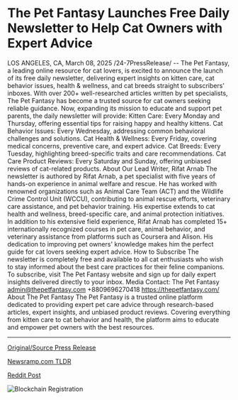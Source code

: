 # The Pet Fantasy Launches Free Daily Newsletter to Help Cat Owners with Expert Advice

LOS ANGELES, CA, March 08, 2025 /24-7PressRelease/ -- The Pet Fantasy, a leading online resource for cat lovers, is excited to announce the launch of its free daily newsletter, delivering expert insights on kitten care, cat behavior issues, health & wellness, and cat breeds straight to subscribers' inboxes.  With over 200+ well-researched articles written by pet specialists, The Pet Fantasy has become a trusted source for cat owners seeking reliable guidance. Now, expanding its mission to educate and support pet parents, the daily newsletter will provide:  Kitten Care: Every Monday and Thursday, offering essential tips for raising happy and healthy kittens. Cat Behavior Issues: Every Wednesday, addressing common behavioral challenges and solutions. Cat Health & Wellness: Every Friday, covering medical concerns, preventive care, and expert advice. Cat Breeds: Every Tuesday, highlighting breed-specific traits and care recommendations. Cat Care Product Reviews: Every Saturday and Sunday, offering unbiased reviews of cat-related products.  About Our Lead Writer, Rifat Arnab The newsletter is authored by Rifat Arnab, a pet specialist with five years of hands-on experience in animal welfare and rescue. He has worked with renowned organizations such as Animal Care Team (ACT) and the Wildlife Crime Control Unit (WCCU), contributing to animal rescue efforts, veterinary care assistance, and pet behavior training. His expertise extends to cat health and wellness, breed-specific care, and animal protection initiatives.  In addition to his extensive field experience, Rifat Arnab has completed 15+ internationally recognized courses in pet care, animal behavior, and veterinary assistance from platforms such as Coursera and Alison. His dedication to improving pet owners' knowledge makes him the perfect guide for cat lovers seeking expert advice.  How to Subscribe The newsletter is completely free and available to all cat enthusiasts who wish to stay informed about the best care practices for their feline companions. To subscribe, visit The Pet Fantasy website and sign up for daily expert insights delivered directly to your inbox.  Media Contact: The Pet Fantasy admin@thepetfantasy.com +8809696270418 https://thepetfantasy.com/  About The Pet Fantasy The Pet Fantasy is a trusted online platform dedicated to providing expert pet care advice through research-based articles, expert insights, and unbiased product reviews. Covering everything from kitten care to cat behavior and health, the platform aims to educate and empower pet owners with the best resources. 

---

[Original/Source Press Release](https://www.24-7pressrelease.com/press-release/520417/the-pet-fantasy-launches-free-daily-newsletter-to-help-cat-owners-with-expert-advice)
                    

[Newsramp.com TLDR](https://newsramp.com/curated-news/the-pet-fantasy-launches-free-daily-newsletter-for-cat-lovers/6e0bde7c6225f59129a58f52c9a40ef5) 

 



[Reddit Post](https://www.reddit.com/r/newsramp/comments/1j6coo8/the_pet_fantasy_launches_free_daily_newsletter/) 



![Blockchain Registration](https://cdn.newsramp.app/24-7PressRelease/qrcode/253/8/gleeptjZ.webp)